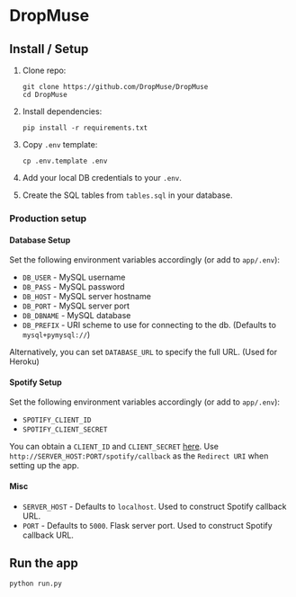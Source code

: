 # DropMuse

## Install / Setup
1. Clone repo:

    ```
    git clone https://github.com/DropMuse/DropMuse
    cd DropMuse
    ```

2. Install dependencies:

    ```
    pip install -r requirements.txt
    ```

3. Copy `.env` template:

    ```
    cp .env.template .env
    ```

4. Add your local DB credentials to your `.env`.
5. Create the SQL tables from `tables.sql` in your database.

### Production setup

#### Database Setup
Set the following environment variables accordingly (or add to `app/.env`):
* `DB_USER` - MySQL username
* `DB_PASS` - MySQL password
* `DB_HOST` - MySQL server hostname
* `DB_PORT` - MySQL server port
* `DB_DBNAME` - MySQL database
* `DB_PREFIX` - URI scheme to use for connecting to the db. (Defaults to `mysql+pymysql://`)

Alternatively, you can set `DATABASE_URL` to specify the full URL. (Used for Heroku)

#### Spotify Setup
Set the following environment variables accordingly (or add to `app/.env`):

* `SPOTIFY_CLIENT_ID`
* `SPOTIFY_CLIENT_SECRET`

You can obtain a `CLIENT_ID` and `CLIENT_SECRET` [here](https://developer.spotify.com/my-applications/#!/applications).
Use `http://SERVER_HOST:PORT/spotify/callback` as the `Redirect URI` when setting up the app.

#### Misc

* `SERVER_HOST` - Defaults to `localhost`. Used to construct Spotify callback URL.
* `PORT` - Defaults to `5000`. Flask server port. Used to construct Spotify callback URL.

## Run the app

```
python run.py
```
